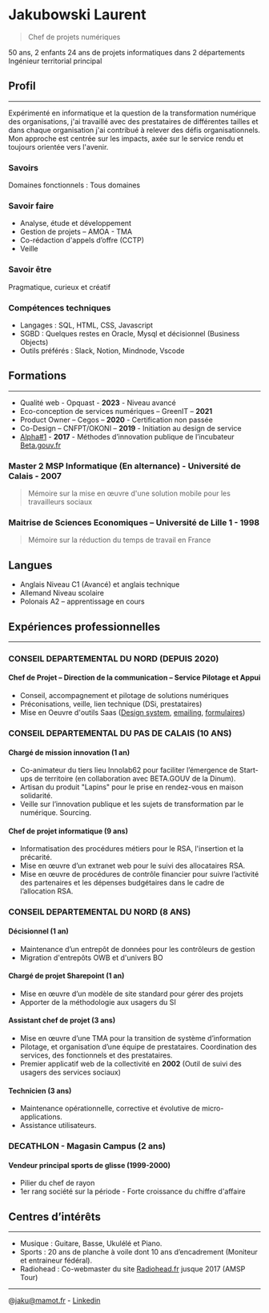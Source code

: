 # Jakubowski Laurent
> Chef de projets numériques
 
50 ans, 2 enfants
24 ans de projets informatiques dans 2 départements
Ingénieur territorial principal

## Profil
---
Expérimenté en informatique et la question de la transformation numérique des organisations, j'ai travaillé avec des prestataires de différentes tailles et dans chaque organisation j'ai contribué à relever des défis organisationnels.
Mon approche est centrée sur les impacts, axée sur le service rendu et toujours orientée vers l'avenir.

### Savoirs

Domaines fonctionnels : Tous domaines

### Savoir faire

- Analyse, étude et développement
- Gestion de projets – AMOA - TMA
- Co-rédaction d'appels d’offre (CCTP)
- Veille

### Savoir être

Pragmatique, curieux et créatif

### Compétences techniques

- Langages :	SQL, HTML, CSS, Javascript
- SGBD :	Quelques restes en Oracle, Mysql et décisionnel (Business Objects)
- Outils préférés : Slack, Notion, Mindnode, Vscode

## Formations
---
- Qualité web - Opquast - **2023** - Niveau avancé
- Eco-conception de services numériques – GreenIT – **2021**
- Product Owner – Cegos – **2020** - Certification non passée
- Co-Design – CNFPT/OKONI – **2019** - Initiation au design de service
- [Alpha#1](https://beta.gouv.fr/2017/12/08/alpha1.html) - **2017** - Méthodes d’innovation publique de l’incubateur [Beta.gouv.fr](http://beta.gouv.fr/)

### Master 2 MSP Informatique (En alternance) - Université de Calais - 2007

> Mémoire sur la mise en œuvre d'une solution mobile pour les travailleurs sociaux

### Maitrise de Sciences Economiques – Université de Lille 1 - 1998

> Mémoire sur la réduction du temps de travail en France

## Langues

- Anglais	Niveau C1 (Avancé) et anglais technique
- Allemand	Niveau scolaire
- Polonais	A2 – apprentissage en cours

## Expériences professionnelles
---
### CONSEIL DEPARTEMENTAL DU NORD (DEPUIS 2020)

#### Chef de Projet – Direction de la communication – Service Pilotage et Appui

- Conseil, accompagnement et pilotage de solutions numériques
- Préconisations, veille, lien technique (DSi, prestataires)
- Mise en Oeuvre d'outils Saas ([Design system](https://communication.lenord.fr/), [emailing](https://www.sarbacane.com/), [formulaires](https://www.typeform.com/))

### CONSEIL DEPARTEMENTAL DU PAS DE CALAIS (10 ANS)

#### Chargé de mission innovation (1 an)

- Co-animateur du tiers lieu Innolab62 pour faciliter l’émergence de Start-ups de territoire (en collaboration avec BETA.GOUV de la Dinum).
- Artisan du produit "Lapins" pour le prise en rendez-vous en maison solidarité.
- Veille sur l’innovation publique et les sujets de transformation par le numérique. Sourcing.

#### Chef de projet informatique (9 ans)

- Informatisation des procédures métiers pour le RSA, l'insertion et la précarité.
- Mise en œuvre d’un extranet web pour le suivi des allocataires RSA.
- Mise en œuvre de procédures de contrôle financier pour suivre l’activité des partenaires et les dépenses budgétaires dans le cadre de l’allocation RSA.

### CONSEIL DEPARTEMENTAL DU NORD (8 ANS)

#### Décisionnel (1 an)

- Maintenance d’un entrepôt de données pour les contrôleurs de gestion
- Migration d'entrepôts OWB et d'univers BO

#### Chargé de projet Sharepoint (1 an)

- Mise en œuvre d’un modèle de site standard pour gérer des projets
- Apporter de la méthodologie aux usagers du SI

#### Assistant chef de projet (3 ans)

- Mise en œuvre d’une TMA pour la transition de système d’information
- Pilotage, et organisation d’une équipe de prestataires. Coordination des services, des fonctionnels et des prestataires.
- Premier applicatif web de la collectivité en **2002** (Outil de suivi des usagers des services sociaux)

#### Technicien (3 ans)

- Maintenance opérationnelle, corrective et évolutive de micro-applications.
- Assistance utilisateurs.

### DECATHLON - Magasin Campus (2 ans)

#### Vendeur principal sports de glisse (1999-2000)

- Pilier du chef de rayon
- 1er rang société sur la période - Forte croissance du chiffre d'affaire

## Centres d’intérêts
---
- Musique : Guitare, Basse, Ukulélé et Piano.
- Sports : 20 ans de planche à voile dont 10 ans d’encadrement (Moniteur et entraineur fédéral).
- Radiohead : Co-webmaster du site [Radiohead.fr](https://www.radiohead.fr/) jusque 2017 (AMSP Tour)

---

@jaku@mamot.fr - [Linkedin](https://www.linkedin.com/in/laurent-jakubowski-01080627)
